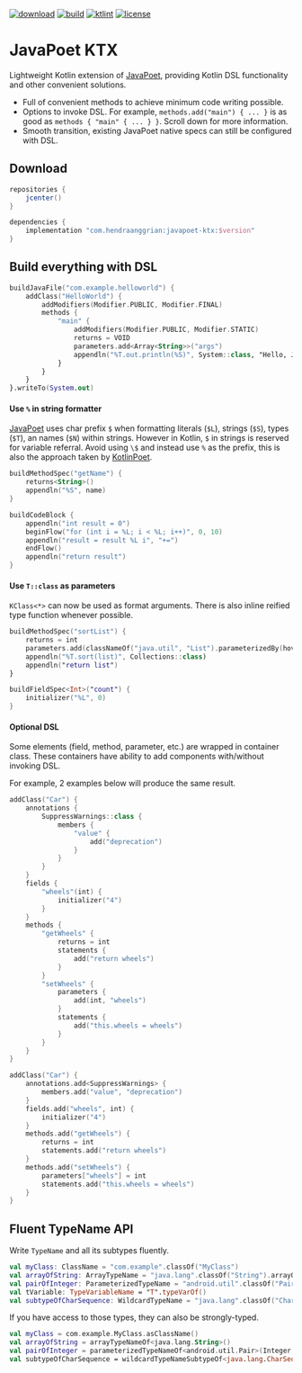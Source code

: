 [![download](https://api.bintray.com/packages/hendraanggrian/maven/javapoet-ktx/images/download.svg)](https://bintray.com/hendraanggrian/maven/javapoet-ktx/_latestVersion)
[![build](https://travis-ci.com/hendraanggrian/javapoet-ktx.svg)](https://travis-ci.com/hendraanggrian/javapoet-ktx)
[![ktlint](https://img.shields.io/badge/code%20style-%E2%9D%A4-FF4081.svg)](https://ktlint.github.io/)
[![license](https://img.shields.io/github/license/hendraanggrian/javapoet-ktx)](http://www.apache.org/licenses/LICENSE-2.0)

JavaPoet KTX
============
Lightweight Kotlin extension of [JavaPoet], providing Kotlin DSL functionality and other convenient solutions. 

 * Full of convenient methods to achieve minimum code writing possible.
 * Options to invoke DSL. For example, `methods.add("main") { ... }` is as good as `methods { "main" { ... } }`. Scroll down for more information.
 * Smooth transition, existing JavaPoet native specs can still be configured with DSL.

Download
--------
```gradle
repositories {
    jcenter()
}

dependencies {
    implementation "com.hendraanggrian:javapoet-ktx:$version"
}
```

Build everything with DSL
-------------------------

```kotlin
buildJavaFile("com.example.helloworld") {
    addClass("HelloWorld") {
        addModifiers(Modifier.PUBLIC, Modifier.FINAL)
        methods {
            "main" {
                addModifiers(Modifier.PUBLIC, Modifier.STATIC)
                returns = VOID
                parameters.add<Array<String>>("args")
                appendln("%T.out.println(%S)", System::class, "Hello, JavaPoet!")
            }
        }
    }
}.writeTo(System.out)
```

#### Use `%` in string formatter
[JavaPoet] uses char prefix `$` when formatting literals (`$L`), strings (`$S`), types (`$T`), an names (`$N`) within strings.
However in Kotlin, `$` in strings is reserved for variable referral. Avoid using `\$` and instead use `%` as the prefix, this is also the approach taken by [KotlinPoet].

```kotlin
buildMethodSpec("getName") {
    returns<String>()
    appendln("%S", name)
}

buildCodeBlock {
    appendln("int result = 0")
    beginFlow("for (int i = %L; i < %L; i++)", 0, 10)
    appendln("result = result %L i", "+=")
    endFlow()
    appendln("return result")
}
```

#### Use `T::class` as parameters
`KClass<*>` can now be used as format arguments. There is also inline reified type function whenever possible.

```kotlin
buildMethodSpec("sortList") {
    returns = int
    parameters.add(classNameOf("java.util", "List").parameterizedBy(hoverboard), "list")
    appendln("%T.sort(list)", Collections::class)
    appendln("return list")
}

buildFieldSpec<Int>("count") {
    initializer("%L", 0)
}
```

#### Optional DSL
Some elements (field, method, parameter, etc.) are wrapped in container class. These containers have ability to add components with/without invoking DSL.

For example, 2 examples below will produce the same result.

```kotlin
addClass("Car") {
    annotations {
        SuppressWarnings::class {
            members {
                "value" {
                    add("deprecation")
                }
            }
        }
    }
    fields {
        "wheels"(int) {
            initializer("4")
        }
    }
    methods {
        "getWheels" {
            returns = int
            statements {
                add("return wheels")
            }
        }
        "setWheels" {
            parameters {
                add(int, "wheels")
            }
            statements {
                add("this.wheels = wheels")
            }
        }
    }
}

addClass("Car") {
    annotations.add<SuppressWarnings> {
        members.add("value", "deprecation")
    }
    fields.add("wheels", int) {
        initializer("4")
    }
    methods.add("getWheels") {
        returns = int
        statements.add("return wheels")
    }
    methods.add("setWheels") {
        parameters["wheels"] = int
        statements.add("this.wheels = wheels")
    }
}
```

Fluent TypeName API
-------------------
Write `TypeName` and all its subtypes fluently.

```kotlin
val myClass: ClassName = "com.example".classOf("MyClass")
val arrayOfString: ArrayTypeName = "java.lang".classOf("String").arrayOf()
val pairOfInteger: ParameterizedTypeName = "android.util".classOf("Pair").parameterizedBy(Integer::class, Integer::class)
val tVariable: TypeVariableName = "T".typeVarOf()
val subtypeOfCharSequence: WildcardTypeName = "java.lang".classOf("CharSequence").subtypeOf() 
```

If you have access to those types, they can also be strongly-typed. 

```kotlin
val myClass = com.example.MyClass.asClassName()
val arrayOfString = arrayTypeNameOf<java.lang.String>()
val pairOfInteger = parameterizedTypeNameOf<android.util.Pair>(Integer::class, Integer::class)
val subtypeOfCharSequence = wildcardTypeNameSubtypeOf<java.lang.CharSequence>()
```

[JavaPoet]: https://github.com/square/javapoet
[KotlinPoet]: https://github.com/square/kotlinpoet
